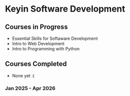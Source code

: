 # Keyin Software Development

## Courses in Progress
- Essential Skills for Softaware Development
- Intro to Web Development
- Intro to Programming with Python

## Courses Completed
- None yet :(

### Jan 2025 - Apr 2026